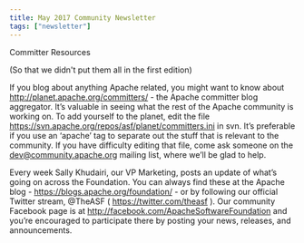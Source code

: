 ```yaml
---
title: May 2017 Community Newsletter
tags: ["newsletter"]
---
```



Committer Resources

(So that we didn't put them all in the first edition)

If you blog about anything Apache related, you might want to know about http://planet.apache.org/committers/ - the Apache committer blog aggregator. It’s valuable in seeing what the rest of the Apache community is working on. To add yourself to the planet, edit the file https://svn.apache.org/repos/asf/planet/committers.ini in svn. It’s preferable if you use an ‘apache’ tag to separate out the stuff that is relevant to the community. If you have difficulty editing that file, come ask someone on the dev@community.apache.org mailing list, where we’ll be glad to help.

Every week Sally Khudairi, our VP Marketing, posts an update of what’s going on across the Foundation. You can always find these at the Apache blog - https://blogs.apache.org/foundation/ - or by following our official Twitter stream, @TheASF ( https://twitter.com/theasf ). Our community Facebook page is at http://facebook.com/ApacheSoftwareFoundation and you’re encouraged to participate there by posting your news, releases, and announcements.


